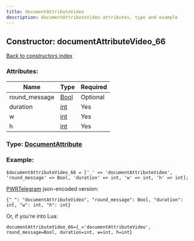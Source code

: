 ```yaml
---
title: documentAttributeVideo
description: documentAttributeVideo attributes, type and example
---
```

## Constructor: documentAttributeVideo\_66  
[Back to constructors index](index.md)



### Attributes:

| Name     |    Type       | Required |
|----------|---------------|----------|
|round\_message|[Bool](../types/Bool.md) | Optional|
|duration|[int](../types/int.md) | Yes|
|w|[int](../types/int.md) | Yes|
|h|[int](../types/int.md) | Yes|



### Type: [DocumentAttribute](../types/DocumentAttribute.md)


### Example:

```
$documentAttributeVideo_66 = ['_' => 'documentAttributeVideo', 'round_message' => Bool, 'duration' => int, 'w' => int, 'h' => int];
```  

[PWRTelegram](https://pwrtelegram.xyz) json-encoded version:

```
{"_": "documentAttributeVideo", "round_message": Bool, "duration": int, "w": int, "h": int}
```


Or, if you're into Lua:  


```
documentAttributeVideo_66={_='documentAttributeVideo', round_message=Bool, duration=int, w=int, h=int}

```


